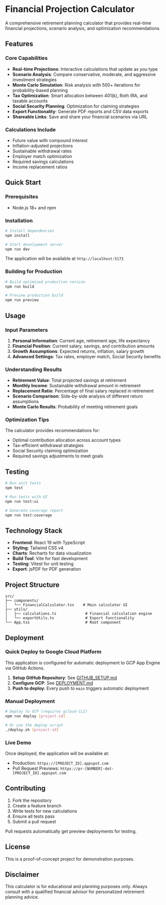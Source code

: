 # Financial Projection Calculator

A comprehensive retirement planning calculator that provides real-time financial projections, scenario analysis, and optimization recommendations.

## Features

### Core Capabilities
- **Real-time Projections**: Interactive calculations that update as you type
- **Scenario Analysis**: Compare conservative, moderate, and aggressive investment strategies
- **Monte Carlo Simulation**: Risk analysis with 500+ iterations for probability-based planning
- **Tax Optimization**: Smart allocation between 401(k), Roth IRA, and taxable accounts
- **Social Security Planning**: Optimization for claiming strategies
- **Export Functionality**: Generate PDF reports and CSV data exports
- **Shareable Links**: Save and share your financial scenarios via URL

### Calculations Include
- Future value with compound interest
- Inflation-adjusted projections
- Sustainable withdrawal rates
- Employer match optimization
- Required savings calculations
- Income replacement ratios

## Quick Start

### Prerequisites
- Node.js 18+ and npm

### Installation
```bash
# Install dependencies
npm install

# Start development server
npm run dev
```

The application will be available at `http://localhost:5173`

### Building for Production
```bash
# Build optimized production version
npm run build

# Preview production build
npm run preview
```

## Usage

### Input Parameters
1. **Personal Information**: Current age, retirement age, life expectancy
2. **Financial Position**: Current salary, savings, and contribution amounts
3. **Growth Assumptions**: Expected returns, inflation, salary growth
4. **Advanced Settings**: Tax rates, employer match, Social Security benefits

### Understanding Results
- **Retirement Value**: Total projected savings at retirement
- **Monthly Income**: Sustainable withdrawal amount in retirement
- **Replacement Ratio**: Percentage of final salary replaced in retirement
- **Scenario Comparison**: Side-by-side analysis of different return assumptions
- **Monte Carlo Results**: Probability of meeting retirement goals

### Optimization Tips
The calculator provides recommendations for:
- Optimal contribution allocation across account types
- Tax-efficient withdrawal strategies
- Social Security claiming optimization
- Required savings adjustments to meet goals

## Testing

```bash
# Run unit tests
npm test

# Run tests with UI
npm run test:ui

# Generate coverage report
npm run test:coverage
```

## Technology Stack

- **Frontend**: React 19 with TypeScript
- **Styling**: Tailwind CSS v4
- **Charts**: Recharts for data visualization
- **Build Tool**: Vite for fast development
- **Testing**: Vitest for unit testing
- **Export**: jsPDF for PDF generation

## Project Structure

```
src/
├── components/
│   └── FinancialCalculator.tsx    # Main calculator UI
├── utils/
│   ├── calculations.ts             # Financial calculation engine
│   └── exportUtils.ts              # Export functionality
└── App.tsx                         # Root component
```

## Deployment

### Quick Deploy to Google Cloud Platform

This application is configured for automatic deployment to GCP App Engine via GitHub Actions.

1. **Setup GitHub Repository**: See [GITHUB_SETUP.md](GITHUB_SETUP.md)
2. **Configure GCP**: See [DEPLOYMENT.md](DEPLOYMENT.md)
3. **Push to deploy**: Every push to `main` triggers automatic deployment

### Manual Deployment
```bash
# Deploy to GCP (requires gcloud CLI)
npm run deploy [project-id]

# Or use the deploy script
./deploy.sh [project-id]
```

### Live Demo
Once deployed, the application will be available at:
- Production: `https://[PROJECT_ID].appspot.com`
- Pull Request Previews: `https://pr-[NUMBER]-dot-[PROJECT_ID].appspot.com`

## Contributing

1. Fork the repository
2. Create a feature branch
3. Write tests for new calculations
4. Ensure all tests pass
5. Submit a pull request

Pull requests automatically get preview deployments for testing.

## License

This is a proof-of-concept project for demonstration purposes.

## Disclaimer

This calculator is for educational and planning purposes only. Always consult with a qualified financial advisor for personalized retirement planning advice.